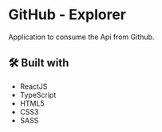# GitHub - Explorer

Application to consume the Api from Github.

## 🛠️ Built with

- ReactJS
- TypeScript
- HTML5
- CSS3
- SASS
